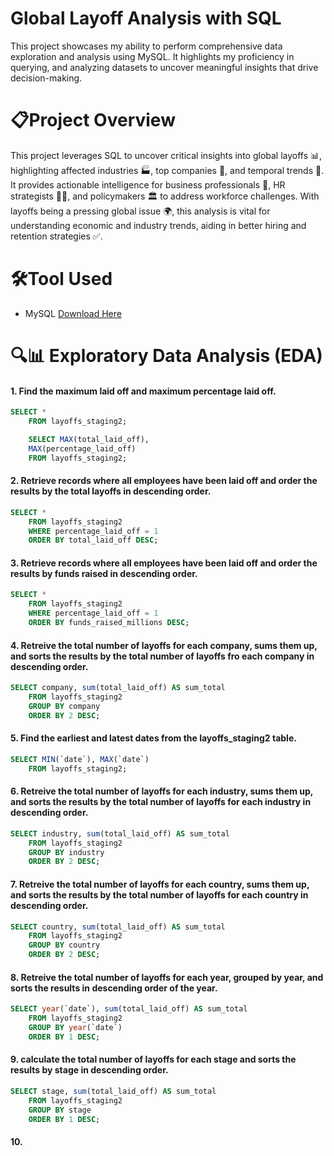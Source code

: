 # Global Layoff Analysis with SQL
This project showcases my ability to perform comprehensive data exploration and analysis using MySQL. It highlights my proficiency in querying, and analyzing datasets to uncover meaningful insights that drive decision-making.
# 📋Project Overview
This project leverages SQL to uncover critical insights into global layoffs 📊, highlighting affected industries 🏭, top companies 🏢, and temporal trends 📅. It provides actionable intelligence for business professionals 💼, HR strategists 🧑‍💻, and policymakers 🏛️ to address workforce challenges. With layoffs being a pressing global issue 🌍, this analysis is vital for understanding economic and industry trends, aiding in better hiring and retention strategies ✅.
# 🛠Tool Used
- MySQL [Download Here](MySQL.com)

# 🔍📊 Exploratory Data Analysis (EDA)

#### 1. Find the maximum laid off and maximum percentage laid off.

``` SQL
SELECT *
	FROM layoffs_staging2;

	SELECT MAX(total_laid_off),
	MAX(percentage_laid_off)
	FROM layoffs_staging2;
```

#### 2. Retrieve records where all employees have been laid off and order the results by the total layoffs in descending order.

``` SQL
SELECT *
	FROM layoffs_staging2
	WHERE percentage_laid_off = 1
	ORDER BY total_laid_off DESC;
```

#### 3.  Retrieve records where all employees have been laid off and order the results by funds raised in descending order.

``` SQL
SELECT *
	FROM layoffs_staging2
	WHERE percentage_laid_off = 1
	ORDER BY funds_raised_millions DESC;
```

#### 4. Retreive the total number of layoffs for each company, sums them up, and sorts the results by the total number of layoffs fro each company in descending order.

``` SQL
SELECT company, sum(total_laid_off) AS sum_total
	FROM layoffs_staging2
	GROUP BY company
	ORDER BY 2 DESC;
```

#### 5. Find the earliest and latest dates from the layoffs_staging2 table.

```SQL
SELECT MIN(`date`), MAX(`date`)
	FROM layoffs_staging2;
```

#### 6. Retreive the total number of layoffs for each industry, sums them up, and sorts the results by the total number of layoffs for each industry in descending order.

``` SQL
SELECT industry, sum(total_laid_off) AS sum_total
	FROM layoffs_staging2
	GROUP BY industry
	ORDER BY 2 DESC;
```

#### 7. Retreive the total number of layoffs for each country, sums them up, and sorts the results by the total number of layoffs for each country in descending order.

``` SQL
SELECT country, sum(total_laid_off) AS sum_total
	FROM layoffs_staging2
	GROUP BY country
	ORDER BY 2 DESC;
```

#### 8. Retreive the total number of layoffs for each year, grouped by year, and sorts the results in descending order of the year.

``` SQL
SELECT year(`date`), sum(total_laid_off) AS sum_total
	FROM layoffs_staging2
	GROUP BY year(`date`)
	ORDER BY 1 DESC;
```

#### 9. calculate the total number of layoffs for each stage and sorts the results by stage in descending order.

``` SQL
SELECT stage, sum(total_laid_off) AS sum_total
	FROM layoffs_staging2
	GROUP BY stage
	ORDER BY 1 DESC;
```
#### 10. 

